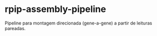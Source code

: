 # rpip-assembly-pipeline
Pipeline para montagem direcionada (gene-a-gene) a partir de leituras pareadas.  
